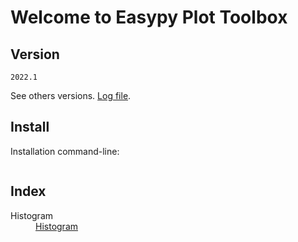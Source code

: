 <h1>Welcome to Easypy Plot Toolbox</h1>

<h2>Version</h2>

<code>2022.1</code>

<p align = "justify">
See others versions. <a href="https://wmpjrufg.github.io/META_TOOLBOX/LOG.html" target="_blank">Log file</a>.
</p>

<h2>Install</h2>

<p align = "justify">
Installation command-line:
</p>

```python

```

<h2>Index</h2>

<dl>
  <dt>Histogram</dt>
  <dd><a href="https://wmpjrufg.github.io/EASYPLOT_TOOLBOX/histogram.html" target="_blank">Histogram</a></dd>
</dl>




